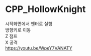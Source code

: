 # CPP_HollowKnight
시작화면에서 엔터로 실행 <br>
방향키로 이동 <br>
Z 점프  <br>
X 공격 <br>
https://youtu.be/WpeY7VANATY
